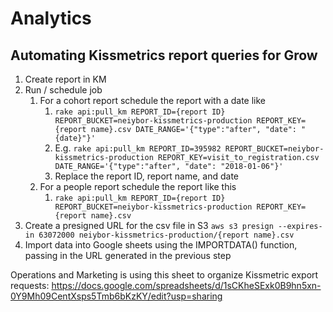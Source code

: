 <!-- TITLE: Analytics -->
<!-- SUBTITLE: A quick summary of Analytics -->

# Analytics
## Automating Kissmetrics report queries for Grow
1. Create report in KM
2. Run / schedule job
	1. For a cohort report schedule the report with a date like
		1. `rake api:pull_km REPORT_ID={report ID} REPORT_BUCKET=neiybor-kissmetrics-production REPORT_KEY={report name}.csv DATE_RANGE='{"type":"after", "date": "{date}"}'`
		2. E.g. `rake api:pull_km REPORT_ID=395982 REPORT_BUCKET=neiybor-kissmetrics-production REPORT_KEY=visit_to_registration.csv DATE_RANGE='{"type":"after", "date": "2018-01-06"}'`
		3. Replace the report ID, report name, and date
	2. For a people report schedule the report like this
		1. `rake api:pull_km REPORT_ID={report ID} REPORT_BUCKET=neiybor-kissmetrics-production REPORT_KEY={report name}.csv`
3. Create a presigned URL for the csv file in S3 `aws s3 presign --expires-in 63072000 neiybor-kissmetrics-production/{report name}.csv`
4. Import data into Google sheets using the IMPORTDATA() function, passing in the URL generated in the previous step

Operations and Marketing is using this sheet to organize Kissmetric export requests: https://docs.google.com/spreadsheets/d/1sCKheSExk0B9hn5xn-0Y9Mh09CentXsps5Tmb6bKzKY/edit?usp=sharing